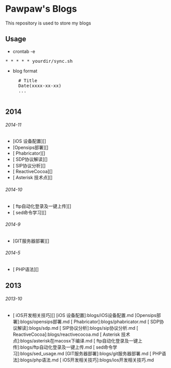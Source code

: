 # Pawpaw's Blogs
This repository is used to store my blogs
## Usage
* crontab -e
<pre>
* * * * * yourdir/sync.sh
</pre>

* blog format
    <pre>
    # Title
    Date(xxxx-xx-xx)
    ...
    </pre>



## 2014

###### 2014-11
* [iOS 设备配置][]
* [Opensips部署][]
* [ Phabricator][]
* [ SDP协议解读][]
* [ SIP协议分析][]
* [ ReactiveCocoa][]
* [ Asterisk 技术点][]

###### 2014-10
* [ ftp自动化登录及一键上传][]
* [ sed命令学习][]

###### 2014-9
* [GIT服务器部署][]

###### 2014-5
* [ PHP语法][]

## 2013

###### 2013-10
* [ iOS开发相关技巧][]
[iOS 设备配置]:blogs/iOS设备配置.md
[Opensips部署]:blogs/opensips部署.md
[ Phabricator]:blogs/phabricator.md
[ SDP协议解读]:blogs/sdp.md
[ SIP协议分析]:blogs/sip协议分析.md
[ ReactiveCocoa]:blogs/reactivecocoa.md
[ Asterisk 技术点]:blogs/asterisk在macosx下编译.md
[ ftp自动化登录及一键上传]:blogs/ftp自动化登录及一键上传.md
[ sed命令学习]:blogs/sed_usage.md
[GIT服务器部署]:blogs/git服务器部署.md
[ PHP语法]:blogs/php语法.md
[ iOS开发相关技巧]:blogs/ios开发相关技巧.md

